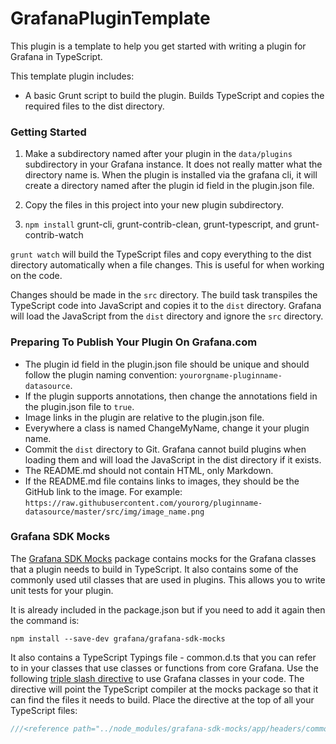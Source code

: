 ﻿# GrafanaPluginTemplate

This plugin is a template to help you get started with writing a plugin for Grafana in TypeScript.

This template plugin includes:

- A basic Grunt script to build the plugin. Builds TypeScript and copies the required files to the dist directory.

### Getting Started

1. Make a subdirectory named after your plugin in the `data/plugins` subdirectory in your Grafana instance. It does not really matter what the directory name is. When the plugin is installed via the grafana cli, it will create a directory named after the plugin id field in the plugin.json file.

1. Copy the files in this project into your new plugin subdirectory.
2. `npm install` grunt-cli, grunt-contrib-clean, grunt-typescript, and grunt-contrib-watch

`grunt watch` will build the TypeScript files and copy everything to the dist directory automatically when a file changes. This is useful for when working on the code. 

Changes should be made in the `src` directory. The build task transpiles the TypeScript code into JavaScript and copies it to the `dist` directory. Grafana will load the JavaScript from the `dist` directory and ignore the `src` directory.

### Preparing To Publish Your Plugin On Grafana.com

- The plugin id field in the plugin.json file should be unique and should follow the plugin naming convention: `yourorgname-pluginname-datasource`.
- If the plugin supports annotations, then change the annotations field in the plugin.json file to `true`.
- Image links in the plugin are relative to the plugin.json file.
- Everywhere a class is named ChangeMyName, change it your plugin name.
- Commit the `dist` directory to Git. Grafana cannot build plugins when loading them and will load the JavaScript in the dist directory if it exists.
- The README.md should not contain HTML, only Markdown.
- If the README.md file contains links to images, they should be the GitHub link to the image. For example: `https://raw.githubusercontent.com/yourorg/pluginname-datasource/master/src/img/image_name.png`

### Grafana SDK Mocks

The [Grafana SDK Mocks](https://github.com/grafana/grafana-sdk-mocks) package contains mocks for the Grafana classes that a plugin needs to build in TypeScript. It also contains some of the commonly used util classes that are used in plugins. This allows you to write unit tests for your plugin.

It is already included in the package.json but if you need to add it again then the command is:

`npm install --save-dev grafana/grafana-sdk-mocks`

It also contains a TypeScript Typings file - common.d.ts that you can refer to in your classes that use classes or functions from core Grafana. Use the following [triple slash directive](https://www.typescriptlang.org/docs/handbook/triple-slash-directives.html) to use Grafana classes in your code. The directive will point the TypeScript compiler at the mocks package so that it can find the files it needs to build. Place the directive at the top of all your TypeScript files:

```js
///<reference path="../node_modules/grafana-sdk-mocks/app/headers/common.d.ts" />
```

